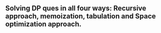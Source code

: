 ## Solving DP ques in all four ways: Recursive approach, memoization, tabulation and Space optimization approach.